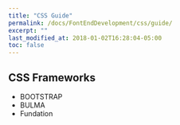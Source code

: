 ```yaml
---
title: "CSS Guide"
permalink: /docs/FontEndDevelopment/css/guide/
excerpt: ""
last_modified_at: 2018-01-02T16:28:04-05:00
toc: false
---
```


## CSS Frameworks

* BOOTSTRAP
* BULMA
* Fundation
